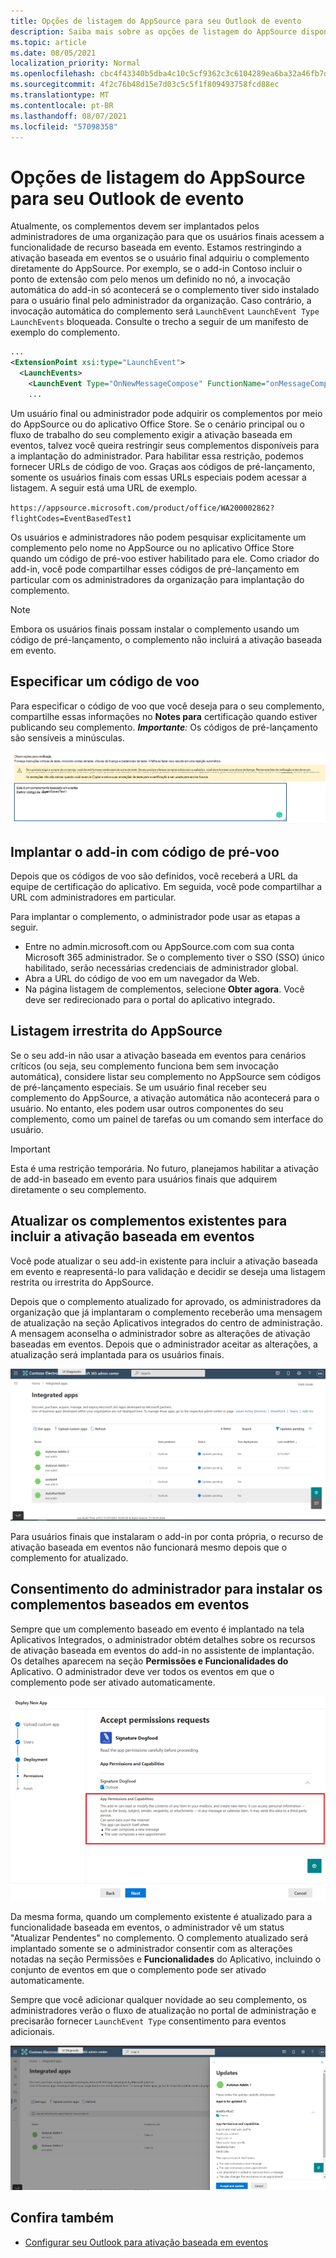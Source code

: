 ```yaml
---
title: Opções de listagem do AppSource para seu Outlook de evento
description: Saiba mais sobre as opções de listagem do AppSource disponíveis para seu Outlook que implementa a ativação baseada em eventos.
ms.topic: article
ms.date: 08/05/2021
localization_priority: Normal
ms.openlocfilehash: cbc4f43340b5dba4c10c5cf9362c3c6104289ea6ba32a46fb7df758494e27b64
ms.sourcegitcommit: 4f2c76b48d15e7d03c5c5f1f809493758fcd88ec
ms.translationtype: MT
ms.contentlocale: pt-BR
ms.lasthandoff: 08/07/2021
ms.locfileid: "57098358"
---
```

# <a name="appsource-listing-options-for-your-event-based-outlook-add-in"></a>Opções de listagem do AppSource para seu Outlook de evento

Atualmente, os complementos devem ser implantados pelos administradores de uma organização para que os usuários finais acessem a funcionalidade de recurso baseada em evento. Estamos restringindo a ativação baseada em eventos se o usuário final adquiriu o complemento diretamente do AppSource. Por exemplo, se o add-in Contoso incluir o ponto de extensão com pelo menos um definido no nó, a invocação automática do add-in só acontecerá se o complemento tiver sido instalado para o usuário final pelo administrador da organização. Caso contrário, a invocação automática do complemento será `LaunchEvent` `LaunchEvent Type` `LaunchEvents` bloqueada. Consulte o trecho a seguir de um manifesto de exemplo do complemento.

```xml
...
<ExtensionPoint xsi:type="LaunchEvent">
  <LaunchEvents>
    <LaunchEvent Type="OnNewMessageCompose" FunctionName="onMessageComposeHandler"/>
    ...
```

Um usuário final ou administrador pode adquirir os complementos por meio do AppSource ou do aplicativo Office Store. Se o cenário principal ou o fluxo de trabalho do seu complemento exigir a ativação baseada em eventos, talvez você queira restringir seus complementos disponíveis para a implantação do administrador. Para habilitar essa restrição, podemos fornecer URLs de código de voo. Graças aos códigos de pré-lançamento, somente os usuários finais com essas URLs especiais podem acessar a listagem. A seguir está uma URL de exemplo.

`https://appsource.microsoft.com/product/office/WA200002862?flightCodes=EventBasedTest1`

Os usuários e administradores não podem pesquisar explicitamente um complemento pelo nome no AppSource ou no aplicativo Office Store quando um código de pré-voo estiver habilitado para ele. Como criador do add-in, você pode compartilhar esses códigos de pré-lançamento em particular com os administradores da organização para implantação do complemento.

> [!NOTE]
> Embora os usuários finais possam instalar o complemento usando um código de pré-lançamento, o complemento não incluirá a ativação baseada em evento.

## <a name="specify-a-flight-code"></a>Especificar um código de voo

Para especificar o código de voo que você deseja para o seu complemento, compartilhe essas informações no **Notes para** certificação quando estiver publicando seu complemento. _**Importante**:_ Os códigos de pré-lançamento são sensíveis a minúsculas.

![Captura de tela mostrando exemplo de solicitação de código de voo no Notes para a tela de certificação durante o processo de publicação.](../images/outlook-publish-notes-for-certification-1.png)

## <a name="deploy-add-in-with-flight-code"></a>Implantar o add-in com código de pré-voo

Depois que os códigos de voo são definidos, você receberá a URL da equipe de certificação do aplicativo. Em seguida, você pode compartilhar a URL com administradores em particular.

Para implantar o complemento, o administrador pode usar as etapas a seguir.

- Entre no admin.microsoft.com ou AppSource.com com sua conta Microsoft 365 administrador. Se o complemento tiver o SSO (SSO) único habilitado, serão necessárias credenciais de administrador global.
- Abra a URL do código de voo em um navegador da Web.
- Na página listagem de complementos, selecione **Obter agora**. Você deve ser redirecionado para o portal do aplicativo integrado.

## <a name="unrestricted-appsource-listing"></a>Listagem irrestrita do AppSource

Se o seu add-in não usar a ativação baseada em eventos para cenários críticos (ou seja, seu complemento funciona bem sem invocação automática), considere listar seu complemento no AppSource sem códigos de pré-lançamento especiais. Se um usuário final receber seu complemento do AppSource, a ativação automática não acontecerá para o usuário. No entanto, eles podem usar outros componentes do seu complemento, como um painel de tarefas ou um comando sem interface do usuário.

> [!IMPORTANT]
> Esta é uma restrição temporária. No futuro, planejamos habilitar a ativação de add-in baseado em evento para usuários finais que adquirem diretamente o seu complemento.

## <a name="update-existing-add-ins-to-include-event-based-activation"></a>Atualizar os complementos existentes para incluir a ativação baseada em eventos

Você pode atualizar o seu add-in existente para incluir a ativação baseada em evento e reapresentá-lo para validação e decidir se deseja uma listagem restrita ou irrestrita do AppSource.

Depois que o complemento atualizado for aprovado, os administradores da organização que já  implantaram o complemento receberão uma mensagem de atualização na seção Aplicativos integrados do centro de administração. A mensagem aconselha o administrador sobre as alterações de ativação baseadas em eventos. Depois que o administrador aceitar as alterações, a atualização será implantada para os usuários finais.

![Captura de tela da notificação de atualização do aplicativo na tela "Aplicativos integrados".](../images/outlook-deploy-update-notification.png)

Para usuários finais que instalaram o add-in por conta própria, o recurso de ativação baseada em eventos não funcionará mesmo depois que o complemento for atualizado.

## <a name="admin-consent-for-installing-event-based-add-ins"></a>Consentimento do administrador para instalar os complementos baseados em eventos

Sempre que um complemento baseado em  evento é implantado na tela Aplicativos Integrados, o administrador obtém detalhes sobre os recursos de ativação baseada em eventos do add-in no assistente de implantação. Os detalhes aparecem na seção **Permissões e Funcionalidades do** Aplicativo. O administrador deve ver todos os eventos em que o complemento pode ser ativado automaticamente.

![Captura de tela da tela "Aceitar solicitações de permissões" ao implantar um novo aplicativo.](../images/outlook-deploy-accept-permissions-requests.png)

Da mesma forma, quando um complemento existente é atualizado para a funcionalidade baseada em eventos, o administrador vê um status "Atualizar Pendentes" no complemento. O complemento atualizado será implantado somente se o administrador consentir com as alterações notadas na seção Permissões e **Funcionalidades** do Aplicativo, incluindo o conjunto de eventos em que o complemento pode ser ativado automaticamente.

Sempre que você adicionar qualquer novidade ao seu complemento, os administradores verão o fluxo de atualização no portal de administração e precisarão fornecer `LaunchEvent Type` consentimento para eventos adicionais.

![Captura de tela do fluxo "Atualizações" ao implantar um aplicativo atualizado.](../images/outlook-deploy-update-flow.png)

## <a name="see-also"></a>Confira também

- [Configurar seu Outlook para ativação baseada em eventos](autolaunch.md)
